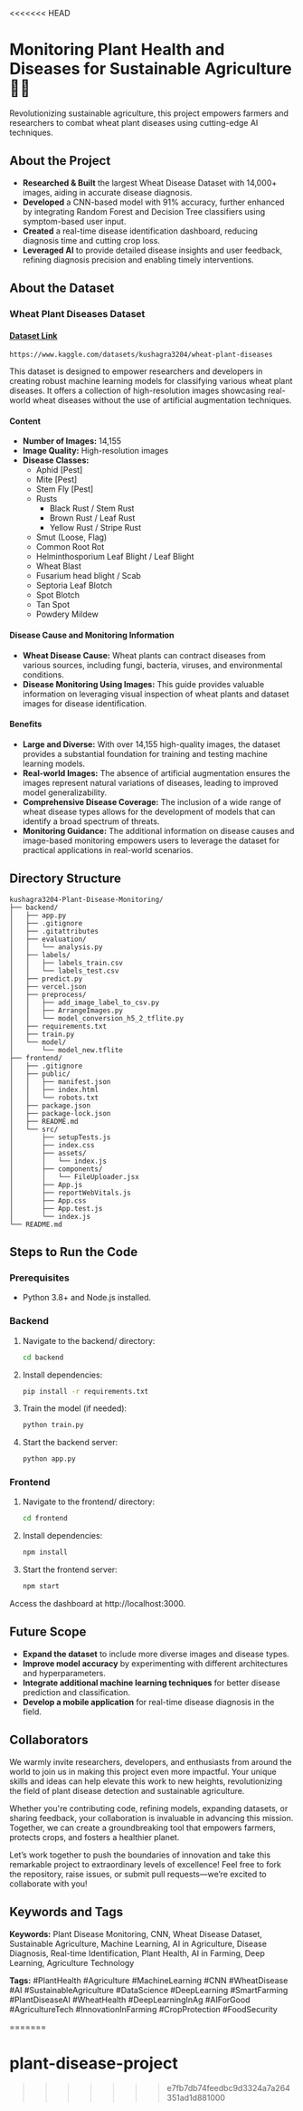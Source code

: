 <<<<<<< HEAD
# Monitoring Plant Health and Diseases for Sustainable Agriculture 🌾🌱
Revolutionizing sustainable agriculture, this project empowers farmers and researchers to combat wheat plant diseases using cutting-edge AI techniques.

## About the Project
- **Researched & Built** the largest Wheat Disease Dataset with 14,000+ images, aiding in accurate disease diagnosis.
- **Developed** a CNN-based model with 91% accuracy, further enhanced by integrating Random Forest and Decision Tree classifiers using symptom-based user input.
- **Created** a real-time disease identification dashboard, reducing diagnosis time and cutting crop loss.
- **Leveraged AI** to provide detailed disease insights and user feedback, refining diagnosis precision and enabling timely interventions.

## About the Dataset

### Wheat Plant Diseases Dataset
#### <a target="_blank" href="https://www.kaggle.com/datasets/kushagra3204/wheat-plant-diseases">Dataset Link</a>
```
https://www.kaggle.com/datasets/kushagra3204/wheat-plant-diseases
```
This dataset is designed to empower researchers and developers in creating robust machine learning models for classifying various wheat plant diseases. It offers a collection of high-resolution images showcasing real-world wheat diseases without the use of artificial augmentation techniques.

#### Content
- **Number of Images:** 14,155
- **Image Quality:** High-resolution images
- **Disease Classes:**
    - Aphid [Pest]
    - Mite [Pest]
    - Stem Fly [Pest]
    - Rusts
        - Black Rust / Stem Rust
        - Brown Rust / Leaf Rust
        - Yellow Rust / Stripe Rust
    - Smut (Loose, Flag)
    - Common Root Rot
    - Helminthosporium Leaf Blight / Leaf Blight
    - Wheat Blast
    - Fusarium head blight / Scab
    - Septoria Leaf Blotch
    - Spot Blotch
    - Tan Spot
    - Powdery Mildew

#### Disease Cause and Monitoring Information
- **Wheat Disease Cause:** Wheat plants can contract diseases from various sources, including fungi, bacteria, viruses, and environmental conditions.
- **Disease Monitoring Using Images:** This guide provides valuable information on leveraging visual inspection of wheat plants and dataset images for disease identification.

#### Benefits
- **Large and Diverse:** With over 14,155 high-quality images, the dataset provides a substantial foundation for training and testing machine learning models.
- **Real-world Images:** The absence of artificial augmentation ensures the images represent natural variations of diseases, leading to improved model generalizability.
- **Comprehensive Disease Coverage:** The inclusion of a wide range of wheat disease types allows for the development of models that can identify a broad spectrum of threats.
- **Monitoring Guidance:** The additional information on disease causes and image-based monitoring empowers users to leverage the dataset for practical applications in real-world scenarios.

## Directory Structure
```
kushagra3204-Plant-Disease-Monitoring/
├── backend/
│   ├── app.py
│   ├── .gitignore
│   ├── .gitattributes
│   ├── evaluation/
│   │   └── analysis.py
│   ├── labels/
│   │   ├── labels_train.csv
│   │   └── labels_test.csv
│   ├── predict.py
│   ├── vercel.json
│   ├── preprocess/
│   │   ├── add_image_label_to_csv.py
│   │   ├── ArrangeImages.py
│   │   └── model_conversion_h5_2_tflite.py
│   ├── requirements.txt
│   ├── train.py
│   └── model/
│       └── model_new.tflite
├── frontend/
│   ├── .gitignore
│   ├── public/
│   │   ├── manifest.json
│   │   ├── index.html
│   │   └── robots.txt
│   ├── package.json
│   ├── package-lock.json
│   ├── README.md
│   └── src/
│       ├── setupTests.js
│       ├── index.css
│       ├── assets/
│       │   └── index.js
│       ├── components/
│       │   └── FileUploader.jsx
│       ├── App.js
│       ├── reportWebVitals.js
│       ├── App.css
│       ├── App.test.js
│       └── index.js
└── README.md
```

## Steps to Run the Code

### Prerequisites
- Python 3.8+ and Node.js installed.

### Backend
1. Navigate to the backend/ directory:
   ```bash
   cd backend
   ```
2. Install dependencies:
   ```bash
   pip install -r requirements.txt
   ```
3. Train the model (if needed):
   ```bash
   python train.py
   ```
4. Start the backend server:
   ```bash
   python app.py
   ```

### Frontend
1. Navigate to the frontend/ directory:
   ```bash
   cd frontend
   ```
2. Install dependencies:
   ```bash
   npm install
   ```
3. Start the frontend server:
   ```bash
   npm start
   ```

Access the dashboard at http://localhost:3000.

## Future Scope
- **Expand the dataset** to include more diverse images and disease types.
- **Improve model accuracy** by experimenting with different architectures and hyperparameters.
- **Integrate additional machine learning techniques** for better disease prediction and classification.
- **Develop a mobile application** for real-time disease diagnosis in the field.

## Collaborators
We warmly invite researchers, developers, and enthusiasts from around the world to join us in making this project even more impactful. Your unique skills and ideas can help elevate this work to new heights, revolutionizing the field of plant disease detection and sustainable agriculture.

Whether you're contributing code, refining models, expanding datasets, or sharing feedback, your collaboration is invaluable in advancing this mission. Together, we can create a groundbreaking tool that empowers farmers, protects crops, and fosters a healthier planet.

Let’s work together to push the boundaries of innovation and take this remarkable project to extraordinary levels of excellence! Feel free to fork the repository, raise issues, or submit pull requests—we’re excited to collaborate with you!
## Keywords and Tags
**Keywords:** Plant Disease Monitoring, CNN, Wheat Disease Dataset, Sustainable Agriculture, Machine Learning, AI in Agriculture, Disease Diagnosis, Real-time Identification, Plant Health, AI in Farming, Deep Learning, Agriculture Technology

**Tags:** #PlantHealth #Agriculture #MachineLearning #CNN #WheatDisease #AI #SustainableAgriculture #DataScience #DeepLearning #SmartFarming #PlantDiseaseAI #WheatHealth #DeepLearningInAg #AIForGood #AgricultureTech #InnovationInFarming #CropProtection #FoodSecurity

=======
# plant-disease-project
>>>>>>> e7fb7db74feedbc9d3324a7a264351ad1d881000
